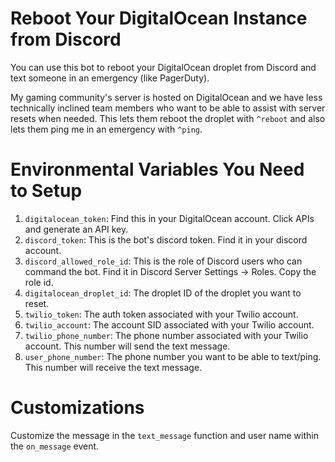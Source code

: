 # Reboot Your DigitalOcean Instance from Discord
You can use this bot to reboot your DigitalOcean droplet from Discord and text someone in an emergency (like PagerDuty). 

My gaming community's server is hosted on DigitalOcean and we have less technically inclined team members who want to be able to assist with server resets when needed. This lets them reboot the droplet with `^reboot` and also lets them ping me in an emergency with `^ping`.



# Environmental Variables You Need to Setup

1. `digitalocean_token`: Find this in your DigitalOcean account. Click APIs and generate an API key.
2. `discord_token`: This is the bot's discord token. Find it in your discord account.
3. `discord_allowed_role_id`: This is the role of Discord users who can command the bot. Find it in Discord Server Settings -> Roles. Copy the role id.
4. `digitalocean_droplet_id`: The droplet ID of the droplet you want to reset.
5. `twilio_token`: The auth token associated with your Twilio account.
6. `twilio_account`: The account SID associated with your Twilio account.
7. `twilio_phone_number`: The phone number associated with your Twilio account. This number will send the text message.
8. `user_phone_number`: The phone number you want to be able to text/ping. This number will receive the text message.

# Customizations
Customize the message in the `text_message` function and user name within the `on_message` event.